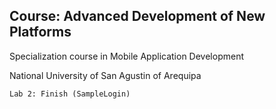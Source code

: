 ## Course: Advanced Development of New Platforms

Specialization course in Mobile Application Development

National University of San Agustin of Arequipa

```
Lab 2: Finish (SampleLogin)
```
